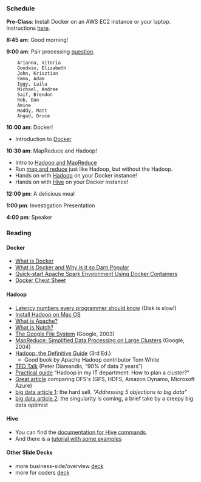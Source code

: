 ### Schedule

**Pre-Class**: Install Docker on an AWS EC2 instance or your laptop. Instructions [here](Installing_Docker.ipynb).

**8:45 am**: Good morning!

**9:00 am**: Pair processing [question](pair.md).

        Arianna, Vitoria
        Goodwin, Elizabeth
        John, Krisztian
        Emma, Adam
        Iggy, Laila
        Michael, Andree
        Saif, Brendon
        Rob, Dan
        Amine
        Maddy, Matt
        Angad, Druce

**10:00 am**: Docker!

 * Introduction to [Docker](Docker_Introduction.ipynb)

**10:30 am**: MapReduce and Hadoop!

 * Intro to [Hadoop and MapReduce](hadoop_mapreduce.pdf)
 * Run [map and reduce](map_reduce.md) just like Hadoop, but without the Hadoop.
 * Hands on with [Hadoop](Hadoop_Introduction.ipynb) on your Docker instance!
 * Hands on with [Hive](hive.md) on your Docker instance!

**12:00 pm**: A delicious meal

**1:00 pm**: Investigation Presentation

**4:00 pm**: Speaker

### Reading

#### Docker

* [What is Docker](https://opensource.com/resources/what-docker)
* [What is Docker and Why is it so Darn Popular](http://www.zdnet.com/article/what-is-docker-and-why-is-it-so-darn-popular/)
* [Quick-start Apache Spark Environment Using Docker Containers](http://maxmelnick.com/2016/06/04/spark-docker.html)
* [Docker Cheat Sheet](https://github.com/wsargent/docker-cheat-sheet)

#### Hadoop

 * [Latency numbers every programmer should know](https://gist.github.com/hellerbarde/2843375) (Disk is slow!)
 * [Install Hadoop on Mac OS](http://amodernstory.com/2014/09/23/installing-hadoop-on-mac-osx-yosemite/)
 * [What is Apache?](http://www.apache.org/foundation/faq.html#what)
 * [What is Nutch?](http://en.wikipedia.org/wiki/Nutch)
 * [The Google File System](http://static.googleusercontent.com/media/research.google.com/en/us/archive/gfs-sosp2003.pdf) (Google, 2003)
 * [MapReduce: Simplified Data Processing on Large Clusters](http://static.googleusercontent.com/media/research.google.com/en/us/archive/mapreduce-osdi04.pdf) (Google, 2004)
 * [Hadoop: the Definitive Guide](http://it-ebooks.info/book/635/) (3rd Ed.)
     * Good book by Apache Hadoop contributor Tom White
 * [TED Talk](http://www.ted.com/talks/peter_diamandis_abundance_is_our_future) (Peter Diamandis, “90% of data 2 years”)
 * [Practical guide](http://blog.octo.com/en/hadoop-in-my-it-department-how-to-plan-a-cluster/) “Hadoop in my IT department: How to plan a cluster?”
 * [Great article](http://arstechnica.com/business/2012/01/the-big-disk-drive-in-the-sky-how-the-giants-of-the-web-store-big-data) comparing DFS's (GFS, HDFS, Amazon Dynamo, Microsoft Azure)
 * [big data article 1](http://blog.infochimps.com/2014/01/31/big-data-case-optimism/): the hard sell. *"Addressing 5 objections to big data"*
 * [big data article 2](http://smartdatacollective.com/gilallouche/277536/addressing-5-objections-big-data): the singularity is coming, a brief take by a creepy big data optimist

#### Hive

 * You can find the [documentation for Hive commands](https://cwiki.apache.org/confluence/display/Hive/LanguageManual).
 * And there is a [tutorial with some examples](https://cwiki.apache.org/confluence/display/Hive/Tutorial)


#### Other Slide Decks

* more business-side/overview [deck](http://www.slideshare.net/sudhakara_st/hadoop-intruduction)
* more for coders [deck](http://www.slideshare.net/gordonrios/tarragona-2010-10-29)
